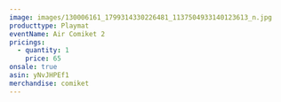 ```yaml
---
image: images/130006161_1799314330226481_1137504933140123613_n.jpg
producttype: Playmat
eventName: Air Comiket 2
pricings:
  - quantity: 1
    price: 65
onsale: true
asin: yNvJHPEf1
merchandise: comiket
---
```

